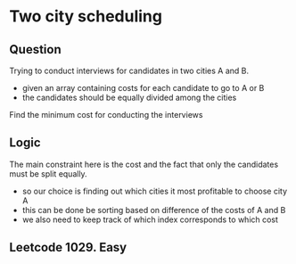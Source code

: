 # Two city scheduling 

## Question
Trying to conduct interviews for candidates in two cities A and B.
* given an array containing costs for each candidate to go to A or B
* the candidates should be equally divided among the cities

Find the minimum cost for conducting the interviews

## Logic

The main constraint here is the cost and the fact that only the candidates must be split equally.
* so our choice is finding out which cities it most profitable to choose city A
* this can be done be sorting based on difference of the  costs of A and B 
* we also need to keep track of which index corresponds to which cost

## Leetcode 1029. Easy 